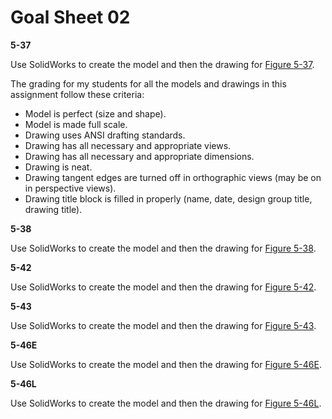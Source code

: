 # Goal Sheet 02

**5-37**

Use SolidWorks to create the model and then the drawing for <a href="https://github.com/MichaelTMiyoshi/DesignWithMiyoshi/blob/master/images/5-37.pdf">Figure 5-37</a>.

The grading for my students for all the models and drawings in this assignment follow these criteria:

* Model is perfect (size and shape).
* Model is made full scale.
* Drawing uses ANSI drafting standards.
* Drawing has all necessary and appropriate views.
* Drawing has all necessary and appropriate dimensions.
* Drawing is neat.
* Drawing tangent edges are turned off in orthographic views (may be on in perspective views).
* Drawing title block is filled in properly (name, date, design group title, drawing title).

**5-38**

Use SolidWorks to create the model and then the drawing for <a href="https://github.com/MichaelTMiyoshi/DesignWithMiyoshi/blob/master/images/5-38.pdf">Figure 5-38</a>.

**5-42**

Use SolidWorks to create the model and then the drawing for <a href="https://github.com/MichaelTMiyoshi/DesignWithMiyoshi/blob/master/images/5-42.pdf">Figure 5-42</a>.

**5-43**

Use SolidWorks to create the model and then the drawing for <a href="https://github.com/MichaelTMiyoshi/DesignWithMiyoshi/blob/master/images/5-43.pdf">Figure 5-43</a>.

**5-46E**

Use SolidWorks to create the model and then the drawing for <a href="https://github.com/MichaelTMiyoshi/DesignWithMiyoshi/blob/master/images/5-46E.pdf">Figure 5-46E</a>.

**5-46L**

Use SolidWorks to create the model and then the drawing for <a href="https://github.com/MichaelTMiyoshi/DesignWithMiyoshi/blob/master/images/5-46L.pdf">Figure 5-46L</a>.
